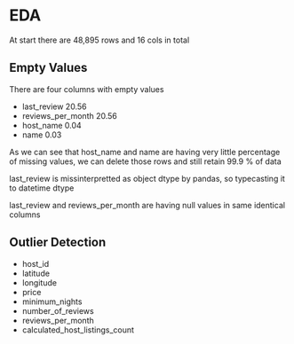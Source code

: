 # EDA

At start there are 48,895 rows and 16 cols in total

## Empty Values
There are four columns with empty values
- last_review           20.56
- reviews_per_month     20.56
- host_name             0.04
- name                  0.03

As we can see that host_name and name are having very little percentage of missing values, we can delete those rows and still retain 99.9 % of data

last_review is missinterpretted as object dtype by pandas, so typecasting it to datetime dtype

last_review and reviews_per_month are having null values in same identical columns

## Outlier Detection
- host_id
- latitude
- longitude
- price
- minimum_nights
- number_of_reviews
- reviews_per_month
- calculated_host_listings_count


